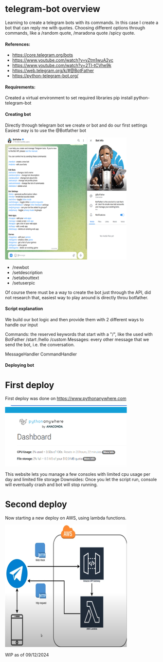 # telegram-bot overview
Learning to create a telegram bots with its commands.
In this case I create a bot that can reply me with quotes.
Choosing different options through commands, like a /random quote, /maradona quote /spicy quote.


#### References:
- https://core.telegram.org/bots
- https://www.youtube.com/watch?v=vZtm1wuA2yc
- https://www.youtube.com/watch?v=2TI-tCVhe9k
- https://web.telegram.org/k/#@BotFather
- https://python-telegram-bot.org/

#### Requirements:
Created a virtual environment to set required libraries
pip install python-telegram-bot

#### Creating bot
Directly through telegram bot we create or bot and do our first settings
Easiest way is to use the @Botfather bot

<img src="./readmeFiles/botfather.png" alt="BotFather" width="400" height="400">

- /newbot
- /setdescription
- /setabouttext
- /setuserpic

Of course there must be a way to create the bot just through the API, did not research that, easiest way to play around is directly throu botfather.

#### Script explanation
We build our bot logic and then provide them with 2 different ways to handle our input

Commands: the reserved keywords that start with a "/", like the used with BotFather /start /hello /custom
Messages: every other message that we send the bot, i.e. the conversation.

MessageHandler 
CommandHandler

#### Deploying bot
# First deploy
First deploy was done on https://www.pythonanywhere.com

<img src="./readmeFiles/pythonanywhere.png" alt="deploy1" width="400" height="200">

This website lets you manage a few consoles with limited cpu usage per day and limited file storage
Downsides: Once you let the script run, console will eventually crash and bot will stop running.

# Second deploy
Now starting a new deploy on AWS, using lambda functions.

<img src="./readmeFiles/awslambda.png" alt="deploy2" width="400" height="400">

WIP as of 09/12/2024
